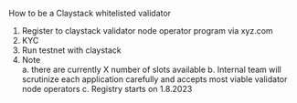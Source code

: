 How to be a Claystack whitelisted validator

1. Register to claystack validator node operator program via xyz.com 
2. KYC
3. Run testnet with claystack 
3. Note     
    a. there are currently X number of slots available
    b. Internal team will scrutinize each application carefully and accepts most viable validator node operators
    c. Registry starts on 1.8.2023 